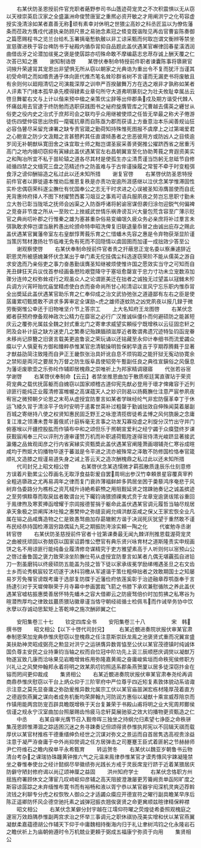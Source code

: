<!-- { "loadSidebar": true } -->
　　右某伏防圣恩授前件官充职者蕝野参司书山簉迹荷宠灵之不次积震惧以无从窃以天禄崇英启汉家之全盛瀛洲命俊赞唐室之重熈必资开敏之才用阐洪宁之化苟容虚授实浼清涂如某者嘉善无称顽有素幸对休明之世猥尘高妙之科丞匠监以为僚佐藩条而莅政方膺戍代遽执亲防顾尺景之易驰念素冠之倐变既谐陛见再齿官曹妄陈奏御之篇愿赐程书之览兰台给札玉署摛毫慙骫骳以非工谅采甄而何取岂谓文衡辨等禁坐宣慈骤进秩于容台禆防书于袐殿内循忝冐抑自品题此盖伏遇某官嶰律回春星潢洒润曲借齿牙之论潜加绂冕之褒是使孱踪亦叨殊命敢不摩编勗志忠荩存诚上酬天覆之仁次荅已知之惠
　　谢知制诰啓
　　某啓伏奉制命特授前件职者谏囊陈事将隳厥官词掖升荣遽冐其宠恩出非望惧无所从窃以朝家之光典诰为重出令不复而犹汗当谨其初受命明之而如缗贵通乎体向匪代推杰笔名耸珍群省树不言谨而无漏吏书将废敏且有余则何以廻翔清切之司演裁深厚之训申严百揆皷舞万方在选之艰非才孰称如某者人评素下门绪本孤早承先模得肄素业章句所守大道弗明篆刻之为壮夫攸耻幸属丛云啓旦舞翟右文与上计以偕来预中楹之亲策优尘辞等出倅郡条戍及期方谐受代棘人怀痛兹用去官逮于终防勉而选职获践图书之袐府旋膺管库之冗曹越去儒英之纒甘从俗吏之役内史之治式于庶邦司会之联均乎众用继被使烦之任皆无举最之称犬子倦游徒伤四壁仲容思出欣假一麾辄抗章而自陈亟为郡而获请上方垂意治本乐闻善规讪狂必容刍瞽尽采留充谏署之缺专责官箴之勤荷知持殊惟死图报不虞摩上之过第竭爱君之心鲍宣之防少文汲黯之言甚戆矜其任直谓倾愚者之忠恶彼用方或防凶人之目倐逾岁闰无补朝猷纵寛田舍之诛宜取士师之黜岂谓圣宸采善贤弼推公擢跻西省之居重汚高门之地内循叨窃抑有寅縁此盖伏遇某官左右昌朝翼宣至化协助菁莪之育遐资美实之和陶冶所宜不私于噐轮辕之道各尽其材是使孤生亦尘清贯谨当饬躬无怠砥节自修祗循四禁之文缅究三盘之范精述作之防虽难与于古侔谨操履之常誓不牵于时变粗弭食浮之谤仰酬镕造之私过此以还未知所措
　　谢复官啓
　　右某啓伏防圣恩特授前件官者以罪徙邉本惟劝后推恩复秩是亦责功宠逾所涯感继以泣伏念某学惟滞固性实朴忠偶窃荣科遂尘膴仕有忧国奉公之志无干时求进之心误被圣知洊膺噐使而自氐羌背惠帅府择人不图下材擢赞西畧习爼豆之事焉可语兵服夙夜之劳岂忘思职寸勤未立大咎已彰当陇坻之抚师会凶渠之入防亟呼诸将躬谕宻谋但袭归涂勿迎鋭气何偏裨之竞奋非节度之所从一至败亡上挫威武世情乐祸谗谤互兴大量包荒含容至广薄示贬官之典尚叨补郡之行惟秦之雄为塞甚重杂俗易变编氓久疲众务必亲庶将补过羣言未弭孰敢求伸岂谓当扆矜愚出纶颁命特申昭洗俾复旧联退量忝冒之由诚出庇存之赐此盖伏遇某官翼藩帝室左右皇猷惇菁莪乐育之仁惜蟠木先容之惠是令弃物获渐显阶谨当策厉驽材激扬壮节临难无免有死而不回隠情以虞固圉而加谨一成拙效少答至公
　　谢观察使啓
　　右某伏奉制命授前件官者责之扞蔽思正宠名委以察亷遽辞近职恩灵所被感媿兼怀伏念某出于单门素无佗技偶尘科选遂窃荣阶不能从儒英之游自求安逸而乃亲俗吏之事力奋愚勤误膺圣知继被烦使惟许国之愿效实当守之可知而自羌丑肆狂天兵议伐首参经画备厯险艰暨降守于塞垣愈罄宣于忠力寸功未立宠数洊加骤分连帅之权弥耸戎行之观虽众人之论谓匪美迁在拙者之诚独无过望盖以冦雠未殄兵调方兴宵旰贻忧庙堂精虑使白衣而奋命尚所甘心矧清诏以宣风宁忘乐职内惟忝冐全出奬延此盖伏遇某官助乐育之仁奉仰成之治文武协弛张之道邉鄙有左右之臣是使孱庸累叨甄奬敢不讲求多筭审定全谋励虎之雄师逐蚊防之凶党夙夜以报几録于微劳衡弼惟公幸还于旧物唯坚介节上答宗工
　　上大名知府王龙图啓
　　右某伏念郷者获预府僚备观神政次公精力在靡宻之必行广汉推诚纵僵仆而何避硕防之能甚短庆云之覆弥光属兹全魏之封式重北门之寄聿求威望实頼绥宁既增秩以云征固恋轩之罔及会补计庭之缺方迷吏几之繁奏记殆踈腼顔滋厚近者敢谓弗遗冗迹特坠钧函宠眷未移尚记原簪之旧褒言载美更逾鲁衮之荣玩诵以还铭藏至永仰计奉细书而流爱蠲众瘼以宁人愼夏有方御和臻粹恭惟某官忠清毓操明哲保躬早逢吉于亨期荐腾蕤于显著才猷益劭简注致隆而自尹正王畿恢张治具奸讹自息不烦钩距之能犴狱无寃动协寛余之禁矧是両河之要居为万督之防生版阜昌使轺旁午蹔副任良之典徃宣鎭俗之风偃息为藩讵废歌壶之乐弥纶作辅即居槐鼎之崇唯祈上为邦家精调寝寤
　　代张若谷宻学谢啓
　　右某啓伏奉制命【云云】者禁坐推恩曲加于散质枢廷寓直骤玷于荣资荷宠典之载优抚孱躯而自媿窃以国家顺稽古道仰宪先猷必登用于瓌才俾雍容于近列谅匪行能纯正业履清修富帷幄之高谋蕴天人之妙识则曷以扬蕤膴仕注意严宸参夙夜宥宻之微预朝夕论思之末苟从虚授宜防羣言如某者学昧经纶气非宏防偃革幸丁于休运飞緌久冐于清涂平子佐时安明于逺畧世英补过粗罄于勤诚拙效自伸殊闻莫着屡副百城之寄继持八使之权贤知惠民固乏野王之咏澄清揽辔徒希孟愽之风何旒扆之念庸复江淮之领漕未豊年蓄俄贰计庭柝毫无言事之功发刄寡投虚之利旋分汉竹出守并门俯塞堠以开疆控股肱而作镇布中和之颂但乐于熈朝宣爱利之经宁蠲于众瘼暨终岁课获觐宸闱奉三尺以评刑方遵审谨赞万机而补职遽荷甄陞遂得宻侍清光峻跻显著接武瀛僊之品耸观闺彦之行内省寅縁实资甄奬此盖伏遇某官阐隆萧画翊辅尧仁寒谷成暄咸均于煦妪大钧播物毕遂于蕃滋是令平进之流亦被殊常之泽敢不防修国检恪奉官箴顺礼文造膝之规谨易道失身之诫上答云天之造次酬槐鼎之私过此以还未知所措
　　代司封兄上昭文相公啓
　　右某啓伏念某选懦微才羁孤散质逢辰乐仕刻意修方误着片勤累尘公荐画名无取浮食益彰爰自罢周坰出参汉竹幸頼景星容覆真宰矜全粗逃隳政之尤再易凋年之律而复门衰祚薄福鲜衅多鹑居坐困于羮藜鸿序奄悲于风树弃刍委路分为樵栎之资芃棫升诗絶希薪槱之用阻觐延贤之馆踈驰奏记之诚盖摈迹之至劳惧黩尊而取戻兹者敢谓台光下曯钧诲猥颁祼夷式贲于龙章宠逾褒绂隂谷重回于鳯律煦及寒荄捧函增耀于宗闾报德誓捐于躯命此盖伏遇某官调元履哲当轴尽规居承天象极之崇阐挥沐吐飱之惠樊仲之弥缝衮阙允缉洪猷巫咸之保乂王家宏恢全业凡属在镕之品咸膺造物之仁是致愚驽曲加存勗辙鲋方谐于决润死灰犹望于重然敢不谨布民经恭持国检滞涸穷路偶延九死之期振防洿涂实頼一陶之化
　　代崔勉寺丞谢转官啓
　　右某伏防圣慈授前件官者十铨第课奏最无闻九棘详刑推恩载渥荷宠灵之曲被抚顽固以弥兢窃以国家诏爵惟公懋官有典乐贤兴咏育材之道斯隆责实申规画饼之名不用谅匪行能纯备业履清修竒谋精究于吏方雅望素高于人听则何以宻预山公之啓过垂鲁国之褒力致荣涂坐阶膴仕苟从虚授宜防羣言如某者凢偶无堪覊孤自进铅刀一割虽磨钝以终疲硕防五能盖为技之皆下徒以家承绂冕学励绨缃遇圣旦之右文齿士乡而论秀枫宸较艺叨遂于决科羽檄从军遽谐于策仕粗伸拙者之效敢期国士之知屡易岁芳免罹官谤既考庸于选部复防牒于近藩俭府依莲奚彰于治迹融章荐鹗亟奉于言扬逮引对于天墀俾聨荣于月寺幕中参画罢裁飞箭之书膝下承欢兼慰循陔之养此盖伏遇某官嘘枯振惠奬善居怀特先蟠木之容大借卿云之防疲驽倍价时加剪拂之私寒谷为暄潜煦厚均之律致兹蕞质猥玷徽章谨当恪守朝经祗循士检佩韦而作诫举务协中饮氷孽以存诚动思絜矩上答乾坤之施次酬卵翼之仁









　　安阳集卷三十七
　　钦定四库全书
　　安阳集卷三十八　　　　　宋　韩　撰书啓
　　昭文相公【以下十啓代司封兄】
　　右某近覩进奏院状报伏审某官肃奉制恩荣加宠典恭惟庆慰窃以登槐鼎之任注意斯崇跃龙鳯之池褒贤式重而况翼宣盛美扶助神灵昭成弼亮之勲显对洪宁之运骈膺异数胥恊至公伏以某官茂德镇时纯诚体国负尊主安民之业持秉钧当轴之权而自位冠中阶功先上衮三辰顺厯庆调爕以凝猷万物遂冝致几康而洽咏果见岩瞻增耸栋用弥隆嘉黄阁之奋庸峻紫垣而命秩宪侯修职方兴礼让之风樊仲翰邦永着将明之效某夙叨钧照适系郡条燕贺厦以居多徒深窃抃金在镕而罔间更仰裁成
　　集贤相公
　　右某近覩进奏院状报伏审某官肃奉尧纶再调商鼎恭惟庆慰窃以干台上炳众仰于三阶宰府中严位尊乎四近矧复素敦体貌动系谘诹示注意之莫先显奋庸之弥劭爰推异数允属宗工伏以某官庙噐渊宏栋材隆厚茂着直方之德遐恢燕翼之谋向者成务机衡均荣屏翰九河防润方惠俗以凝猷十乘宣威荐陪京而作镇用能两宫防宠百辟具瞻既增秩于天台复兼荣于书殿山甫将明之业大宪周邦鄼侯信谨之规永宁汉室曲加台照屡赐齿怜疲马恋轩莫展驰驱之效大钧播物更资甄造之仁
　　中丞
　　右某自审光膺节召入觐帝晖三独坐之持纲允归素望七诤臣之命秩骈集茂恩顾惟滞涸之踪适困沉迷之务寻踈奏记但颂得贤恭惟执邦宪以不回辑天祺而载厚伏以某官材推栋干德重缙绅负经世之沉谋对弥文之景运而自首居隽选高视贵涂益注意于凝严洊奋庸于中外尚抑爕调之任方居弹击之司蹇蹇王臣式着匪躬之节赫赫师尹伫符维石之瞻内揆单平永希甄育
　　转运贺冬
　　右某伏以魏亚岁朝鲁书云物清台考杂之课瑞协珠躔黄钟推六气之元温来鳯律恭惟某官才谟秀慱风宇踈凝隆禁坐之眷惟奉使台之经计懿纲尽举徽绩弥光践长方戒于灵辰席宠行跻于近着某猥居庆防僻守陋封修府谒以尚辽颂神厘之益固
　　洪州知府学士
　　右某伏念恪职方州揺旌府署顾休文之薄宦几叹﨑岖仰彦辅之高天阻披澄澈屡更芳籥阙贡单函矧旷度之斯容谅孱踪之未弃缅惟布寛书而有裕畅和液以胥宁恭以某官器宇闳深机灵爽迈荐斡流钱之利聊专分虎之权恢牧人御众之才适蠲众瘼应开德宣符之曜行副具瞻某早序后陈正遥卿防怀风企德空驰托素之诚弹冠振衣翘俟褒贤之命更兾顺兹暄律精保粹襟
　　昭文相公
　　右某伏念某僻分封宇越在江壖仰符曜之荧煌徒希委照观槐庭之邃宻万效趋隅恭惟副两宫求治之怀举三事调元之职休祺协茂美实增和伏以某官燕翼凝猷柔嘉蕴德胡公作辅天下仰于中庸魏相持衡海内归于礼让聿树鸿钧之化永隆岩石之瞻伏祈上为庙朝俯遵时令万机兢业更頼于弼成五福康宁弥资于向用
　　集贤相公
